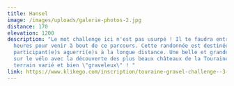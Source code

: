 ```yaml
---
title: Hansel
image: /images/uploads/galerie-photos-2.jpg
distance: 170
elevation: 1200
description: "Le mot challenge ici n'est pas usurpé ! Il te faudra entre 8 et 11
  heures pour venir à bout de ce parcours. Cette randonnée est destinée aux
  participant(e)s aguerri(e)s à la longue distance. Une belle et grande journée
  sur le vélo avec la découverte des plus beaux châteaux de la Touraine sur un
  terrain varié et bien \"graveleux\" ! "
link: https://www.klikego.com/inscription/touraine-gravel-challenge--3-petit-parcours-90-km-samedi-2022/cyclo/vtt/1591316274595-5
---
```


